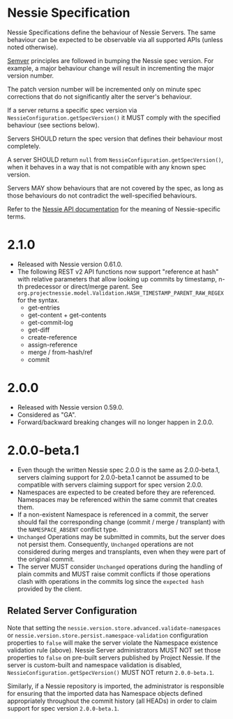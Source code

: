 # Nessie Specification

Nessie Specifications define the behaviour of Nessie Servers. The same behaviour can be expected to be observable
via all supported APIs (unless noted otherwise).

[Semver](https://semver.org/spec/v2.0.0.html) principles are followed in bumping the Nessie spec version.
For example, a major behaviour change will result in incrementing the major version number.

The patch version number will be incremented only on minute spec corrections that do not significantly alter the 
server's behaviour.

If a server returns a specific spec version via `NessieConfiguration.getSpecVersion()` it MUST comply with the
specified behaviour (see sections below).

Servers SHOULD return the spec version that defines their behaviour most completely.

A server SHOULD return `null` from `NessieConfiguration.getSpecVersion()`, when it behaves in a way that is not
compatible with any known spec version.

Servers MAY show behaviours that are not covered by the spec, as long as those behaviours do not contradict the
well-specified behaviours.

Refer to the [Nessie API documentation](./README.md) for the meaning of Nessie-specific terms.

# 2.1.0

* Released with Nessie version 0.61.0.
* The following REST v2 API functions now support "reference at hash" with relative parameters that
  allow looking up commits by timestamp, n-th predecessor or direct/merge parent.
  See `org.projectnessie.model.Validation.HASH_TIMESTAMP_PARENT_RAW_REGEX` for the syntax.
  * get-entries
  * get-content + get-contents
  * get-commit-log
  * get-diff
  * create-reference
  * assign-reference
  * merge / from-hash/ref
  * commit

# 2.0.0

* Released with Nessie version 0.59.0.
* Considered as "GA".
* Forward/backward breaking changes will no longer happen in 2.0.0.

# 2.0.0-beta.1

* Even though the written Nessie spec 2.0.0 is the same as 2.0.0-beta.1, servers claiming support for 2.0.0-beta.1 
  cannot be assumed to be compatible with servers claiming support for spec version 2.0.0.
* Namespaces are expected to be created before they are referenced. Namespaces may be referenced within the same 
  commit that creates them. 
* If a non-existent Namespace is referenced in a commit, the server should fail the corresponding change (commit 
  / merge / transplant) with the `NAMESPACE_ABSENT` conflict type.
* `Unchanged` Operations may be submitted in commits, but the server does not persist them. Consequently, `Unchanged`
  operations are not considered during merges and transplants, even when they were part of the original commit.
* The server MUST consider `Unchanged` operations during the handling of plain commits and MUST raise commit conflicts
  if those operations clash with operations in the commits log since the `expected hash` provided by the client.

## Related Server Configuration

Note that setting the `nessie.version.store.advanced.validate-namespaces` or
`nessie.version.store.persist.namespace-validation` configuration properties to `false` will 
make the server violate the Namespace existence validation rule (above). Nessie Server administrators MUST NOT set those
properties to `false` on pre-built servers published by Project Nessie. If the server is custom-built and namespace
validation is disabled, `NessieConfiguration.getSpecVersion()` MUST NOT return `2.0.0-beta.1`.

Similarly, if a Nessie repository is imported, the administrator is responsible for ensuring that the imported data
has Namespace objects defined appropriately throughout the commit history (all HEADs) in order to claim support for
spec version `2.0.0-beta.1`.
